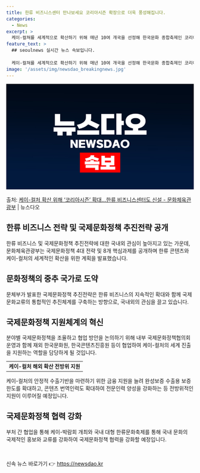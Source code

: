 ```yaml
---
title: 한류 비즈니스센터 만나보세요 코리아시즌 확장으로 더욱 풍성해집니다.
categories:
  - News
excerpt: >
  케이-컬쳐를 세계적으로 확산하기 위해 매년 10여 개국을 선정해 한국문화 종합축제인 코리아시즌을 개최한다. …
feature_text: >
  ## seoulnews 실시간 뉴스 속보입니다.

  케이-컬쳐를 세계적으로 확산하기 위해 매년 10여 개국을 선정해 한국문화 종합축제인 코리아시즌을 개최한다. …
image: '/assets/img/newsdao_breakingnews.jpg'
---
```


![뉴스다오 속보](/assets/img/newsdao_breakingnews.jpg)

<p>출처: <a href="https://newsdao.kr/3890" rel="dofollow">케이-컬처 확산 위해 ‘코리아시즌’ 확대…한류 비즈니스센터도 신설 - 문화체육관광부</a> | 뉴스다오</p>

<h2 data-ke-size="size26">한류 비즈니스 전략 및 국제문화정책 추진전략 공개</h2>
<p data-ke-size="size16">한류 비즈니스 및 국제문화정책 추진전략에 대한 국내외 관심이 높아지고 있는 가운데, 문화체육관광부는 국제문화정책 4대 전략 및 8개 핵심과제를 공개하며 한류 콘텐츠와 케이-컬처의 세계적인 확산을 위한 계획을 발표했습니다.</p>

<h2 data-ke-size="size24">문화정책의 중추 국가로 도약</h2>
<p data-ke-size="size16">문체부가 발표한 국제문화정책 추진전략은 한류 비즈니스의 지속적인 확대와 함께 국제문화교류의 통합적인 추진체계를 구축하는 방향으로, 국내외의 관심을 끌고 있습니다.</p>

<h2 data-ke-size="size24">국제문화정책 지원체계의 혁신</h2>
<p data-ke-size="size16">분야별 국제문화정책을 조율하고 협업 방안을 논의하기 위해 내부 국제문화정책협의회 운영과 함께 재외 한국문화원, 한국콘텐츠진흥원 등이 협업하여 케이-컬처의 세계 진출을 지원하는 역할을 담당하게 될 것입니다.</p>

<table>
	<tr>
		<td style="text-align: center; height: 17px;"><b>케이-컬처 해외 확산 전방위 지원</b></td>
	</tr>
</table>
<p data-ke-size="size16">케이-컬처의 안정적 수출기반을 마련하기 위한 금융 지원을 늘려 완성보증 수출용 보증 한도를 확대하고, 콘텐츠 번역인력도 확대하여 전문인력 양성을 강화하는 등 전방위적인 지원이 이루어질 예정입니다.</p>

<h2 data-ke-size="size24">국제문화정책 협력 강화</h2>
<p data-ke-size="size16">부처 간 협업을 통해 케이-박람회 개최와 국내 대형 한류문화축제를 통해 국내 문화의 국제적인 홍보와 교류를 강화하여 국제문화정책 협력을 강화할 예정입니다.</p>

<p data-ke-size="size16">&nbsp;</p> 

신속 뉴스 바로가기 👉 <a href="https://newsdao.kr" rel="dofollow">https://newsdao.kr</a>


